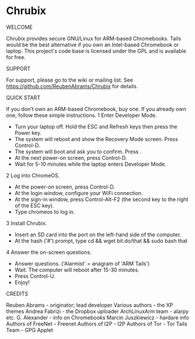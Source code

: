 Chrubix
=======

WELCOME

Chrubix provides secure GNU/Linux for ARM-based Chromebooks. Tails would be
the best alternative if you own an Intel-based Chromebook or laptop. This
project's code base is licensed under the GPL and is available for free.


SUPPORT

For support, please go to the wiki or mailing list.
See https://github.com/ReubenAbrams/Chrubix for details.


QUICK START

If you don't own an ARM-based Chromebook, buy one. If you already own one, follow these simple instructions.
1 Enter Developer Mode.
* Turn your laptop off. Hold the ESC and Refresh keys then press the Power key.
* The system will reboot and show the Recovery Mode screen. Press Control-D.
* The system will boot and ask you to confirm. Press <Enter>.
* At the next power-on screen, press Control-D.
* Wait for 5-10 minutes while the laptop enters Developer Mode.

2 Log into ChromeOS.
* At the power-on screen, press Control-D.
* At the login window, configure your WiFi connection.
* At the sign-in window, press Control-Alt-F2 (the second key to the right of the ESC key).
* Type chromeos <Enter> to log in.

3 Install Chrubix.
* Insert an SD card into the port on the left-hand side of the computer.
* At the hash ('#') prompt, type cd && wget bit.do/that && sudo bash that <Enter>

4 Answer the on-screen questions.
* Answer questions. ('Alarmist' = anagram of 'ARM Tails')
* Wait. The computer will reboot after 15-30 minutes.
* Press Control-U.
* Enjoy!


CREDITS

Reuben Abrams - originator; lead developer
Various authors - the XP themes
Andrea Fabrizi - the Dropbox uploader
ArchLinuxArm team - alarpy etc.
G. Alexander - info on Chromebooks
Marcin Juszkiewicz - hardare info
Authors of FreeNet - Freenet
Authors of I2P - I2P
Authors of Tor - Tor
Tails Team - GPG Applet
